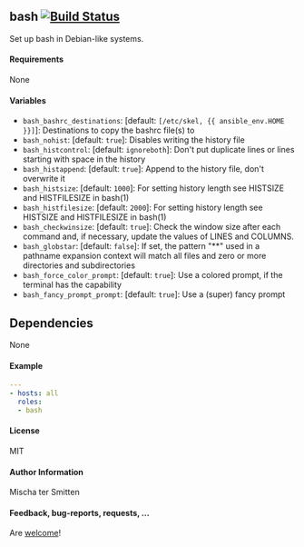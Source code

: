 ## bash [![Build Status](https://travis-ci.org/Oefenweb/ansible-bash.svg?branch=master)](https://travis-ci.org/Oefenweb/ansible-bash)

Set up bash in Debian-like systems.

#### Requirements

None

#### Variables

* `bash_bashrc_destinations`: [default: `[/etc/skel, {{ ansible_env.HOME }}]`]: Destinations to copy the bashrc file(s) to
* `bash_nohist`: [default: `true`]: Disables writing the history file
* `bash_histcontrol`: [default: `ignoreboth`]: Don't put duplicate lines or lines starting with space in the history
* `bash_histappend`: [default: `true`]: Append to the history file, don't overwrite it
* `bash_histsize`: [default: `1000`]: For setting history length see HISTSIZE and HISTFILESIZE in bash(1)
* `bash_histfilesize`: [default: `2000`]: For setting history length see HISTSIZE and HISTFILESIZE in bash(1)
* `bash_checkwinsize`: [default: `true`]: Check the window size after each command and, if necessary, update the values of LINES and COLUMNS.
* `bash_globstar`: [default: `false`]: If set, the pattern "**" used in a pathname expansion context will match all files and zero or more directories and subdirectories
* `bash_force_color_prompt`: [default: `true`]: Use a colored prompt, if the terminal has the capability
* `bash_fancy_prompt_prompt`: [default: `true`]: Use a (super) fancy prompt

## Dependencies

None

#### Example

```yaml
---
- hosts: all
  roles:
  - bash
```

#### License

MIT

#### Author Information

Mischa ter Smitten

#### Feedback, bug-reports, requests, ...

Are [welcome](https://github.com/Oefenweb/ansible-bash/issues)!
